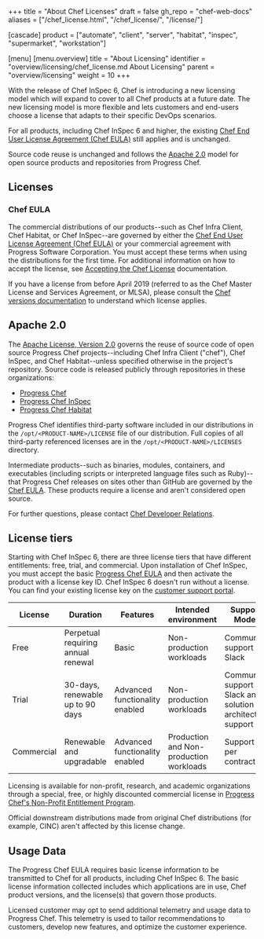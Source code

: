 +++
title = "About Chef Licenses"
draft = false
gh_repo = "chef-web-docs"
aliases = ["/chef_license.html", "/chef_license/", "/license/"]

[cascade]
  product = ["automate", "client", "server", "habitat", "inspec", "supermarket", "workstation"]

[menu]
  [menu.overview]
    title = "About Licensing"
    identifier = "overview/licensing/chef_license.md About Licensing"
    parent = "overview/licensing"
    weight = 10
+++

With the release of Chef InSpec 6, Chef is introducing a new licensing model which will expand to cover to all Chef products at a future date. The new licensing model is more flexible and lets customers and end-users choose a license that adapts to their specific DevOps scenarios.

<!--- What are these options? Is this just the license tiers? --->

For all products, including Chef InSpec 6 and higher, the existing [Chef End User License Agreement (Chef EULA)](#chef-eula) still applies and is unchanged.

Source code reuse is unchanged and follows the [Apache 2.0](#apache-20) model for open source products and repositories from Progress Chef.

## Licenses

### Chef EULA

The commercial distributions of our products--such as Chef Infra Client, Chef Habitat, or Chef InSpec--are governed by either the [Chef End User License Agreement (Chef EULA)](https://www.chef.io/end-user-license-agreement) or your commercial agreement with Progress Software Corporation. You must accept these terms when using the distributions for the first time. For additional information on how to accept the license, see [Accepting the Chef License](accept) documentation.

If you have a license from before April 2019 (referred to as the Chef Master License and Services Agreement, or MLSA), please consult the [Chef versions documentation](https://docs.chef.io/versions/) to understand which license applies.

## Apache 2.0

The [Apache License, Version 2.0](https://www.apache.org/licenses/LICENSE-2.0.txt) governs the reuse of source code of open source Progress Chef projects--including Chef Infra Client ("chef"), Chef InSpec, and Chef Habitat--unless specified otherwise in the project's repository.
Source code is released publicly through repositories in these organizations:

- [Progress Chef](https://github.com/chef)
- [Progress Chef InSpec](https://github.com/inspec)
- [Progress Chef Habitat](https://github.com/habitat-sh)

Progress Chef identifies third-party software included in our distributions in the `/opt/<PRODUCT-NAME>/LICENSE` file of our distribution. Full copies of all third-party referenced licenses are in the `/opt/<PRODUCT-NAME>/LICENSES` directory.

Intermediate products--such as binaries, modules, containers, and executables (including scripts or interpreted language files such as Ruby)--that Progress Chef releases on sites other than GitHub are governed by the [Chef EULA](#chef-eula). These products require a license and aren't considered open source.

For further questions, please contact [Chef Developer Relations](https://community.chef.io/).


## License tiers

Starting with Chef InSpec 6, there are three license tiers that have different entitlements: free, trial, and commercial.
Upon installation of Chef InSpec, you must accept the basic [Progress Chef EULA](https://www.chef.io/end-user-license-agreement) and then activate the product with a license key ID. Chef InSpec 6 doesn't run without a license. You can find your existing license key on the [customer support portal](https://community.progress.com/s/products-list).

| License    | Duration                           | Features                       | Intended environment                    | Support Model                                             | Intended uses                                      |
|------------|------------------------------------|--------------------------------|-----------------------------------------|-----------------------------------------------------------|----------------------------------------------------|
| Free       | Perpetual requiring annual renewal | Basic                          | Non-production workloads                | Community support in Slack                                | Personal and non-commercial use                    |
| Trial      | 30-days, renewable up to 90 days   | Advanced functionality enabled | Non-production workloads                | Community support in Slack and solution architect support | Evaluate products in a non-production environment. |
| Commercial | Renewable and upgradable           | Advanced functionality enabled | Production and Non-production workloads | Support per contract                                      | Enterprise workloads                               |


Licensing is available for non-profit, research, and academic organizations through a special, free, or highly discounted commercial license in [Progress Chef's Non-Profit Entitlement Program](https://www.chef.io/nonprofit-entitlement-program).

Official downstream distributions made from original Chef distributions (for example, CINC) aren't affected by this license change.

## Usage Data

The Progress Chef EULA requires basic license information to be transmitted to Chef for all products, including Chef InSpec 6.
The basic license information collected includes which applications are in use, Chef product versions, and the license(s) that govern those products.

Licensed customer may opt to send additional telemetry and usage data to Progress Chef.
This telemetry is used to tailor recommendations to customers, develop new features, and optimize the customer experience.

<!-- 

Can the customer see this data? Can they opt-in / out regularly? Link to another article on what this is, maybe the telemetry service?

-->